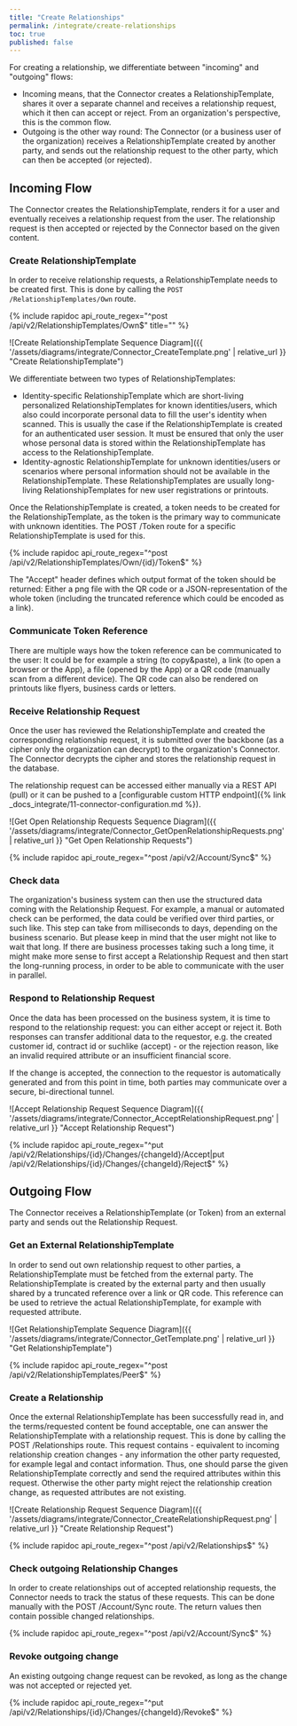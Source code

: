```yaml
---
title: "Create Relationships"
permalink: /integrate/create-relationships
toc: true
published: false
---
```


For creating a relationship, we differentiate between "incoming" and "outgoing" flows:

- Incoming means, that the Connector creates a RelationshipTemplate, shares it over a separate channel and receives a relationship request, which it then can accept or reject. From an organization's perspective, this is the common flow.
- Outgoing is the other way round: The Connector (or a business user of the organization) receives a RelationshipTemplate created by another party, and sends out the relationship request to the other party, which can then be accepted (or rejected).

## Incoming Flow

The Connector creates the RelationshipTemplate, renders it for a user and eventually receives a relationship request from the user. The relationship request is then accepted or rejected by the Connector based on the given content.

### Create RelationshipTemplate

In order to receive relationship requests, a RelationshipTemplate needs to be created first. This is done by calling the `POST /RelationshipTemplates/Own` route.

{% include rapidoc api_route_regex="^post /api/v2/RelationshipTemplates/Own$" title="" %}

![Create RelationshipTemplate Sequence Diagram]({{ '/assets/diagrams/integrate/Connector_CreateTemplate.png' | relative_url }} "Create RelationshipTemplate")

We differentiate between two types of RelationshipTemplates:

- Identity-specific RelationshipTemplate which are short-living personalized RelationshipTemplates for known identities/users, which also could incorporate personal data to fill the user's identity when scanned. This is usually the case if the RelationshipTemplate is created for an authenticated user session. It must be ensured that only the user whose personal data is stored within the RelationshipTemplate has access to the RelationshipTemplate.
- Identity-agnostic RelationshipTemplate for unknown identities/users or scenarios where personal information should not be available in the RelationshipTemplate. These RelationshipTemplates are usually long-living RelationshipTemplates for new user registrations or printouts.

Once the RelationshipTemplate is created, a token needs to be created for the RelationshipTemplate, as the token is the primary way to communicate with unknown identities. The POST /Token route for a specific RelationshipTemplate is used for this.

{% include rapidoc api_route_regex="^post /api/v2/RelationshipTemplates/Own/{id}/Token$" %}

The "Accept" header defines which output format of the token should be returned: Either a png file with the QR code or a JSON-representation of the whole token (including the truncated reference which could be encoded as a link).

### Communicate Token Reference

There are multiple ways how the token reference can be communicated to the user: It could be for example a string (to copy&paste), a link (to open a browser or the App), a file (opened by the App) or a QR code (manually scan from a different device). The QR code can also be rendered on printouts like flyers, business cards or letters.

### Receive Relationship Request

Once the user has reviewed the RelationshipTemplate and created the corresponding relationship request, it is submitted over the backbone (as a cipher only the organization can decrypt) to the organization's Connector. The Connector decrypts the cipher and stores the relationship request in the database.

The relationship request can be accessed either manually via a REST API (pull) or it can be pushed to a [configurable custom HTTP endpoint]({% link _docs_integrate/11-connector-configuration.md %}).

![Get Open Relationship Requests Sequence Diagram]({{ '/assets/diagrams/integrate/Connector_GetOpenRelationshipRequests.png' | relative_url }} "Get Open Relationship Requests")

{% include rapidoc api_route_regex="^post /api/v2/Account/Sync$" %}

### Check data

The organization's business system can then use the structured data coming with the Relationship Request. For example, a manual or automated check can be performed, the data could be verified over third parties, or such like. This step can take from milliseconds to days, depending on the business scenario.
But please keep in mind that the user might not like to wait that long. If there are business processes taking such a long time, it might make more sense to first accept a Relationship Request and then start the long-running process, in order to be able to communicate with the user in parallel.

### Respond to Relationship Request

Once the data has been processed on the business system, it is time to respond to the relationship request: you can either accept or reject it. Both responses can transfer additional data to the requestor, e.g. the created customer id, contract id or suchlike (accept) - or the rejection reason, like an invalid required attribute or an insufficient financial score.

If the change is accepted, the connection to the requestor is automatically generated and from this point in time, both parties may communicate over a secure, bi-directional tunnel.

![Accept Relationship Request Sequence Diagram]({{ '/assets/diagrams/integrate/Connector_AcceptRelationshipRequest.png' | relative_url }} "Accept Relationship Request")

{% include rapidoc api_route_regex="^put /api/v2/Relationships/{id}/Changes/{changeId}/Accept|put /api/v2/Relationships/{id}/Changes/{changeId}/Reject$" %}

## Outgoing Flow

The Connector receives a RelationshipTemplate (or Token) from an external party and sends out the Relationship Request.

### Get an External RelationshipTemplate

In order to send out own relationship request to other parties, a RelationshipTemplate must be fetched from the external party. The RelationshipTemplate is created by the external party and then usually shared by a truncated reference over a link or QR code. This reference can be used to retrieve the actual RelationshipTemplate, for example with requested attribute.

![Get RelationshipTemplate Sequence Diagram]({{ '/assets/diagrams/integrate/Connector_GetTemplate.png' | relative_url }} "Get RelationshipTemplate")

{% include rapidoc api_route_regex="^post /api/v2/RelationshipTemplates/Peer$" %}

### Create a Relationship

Once the external RelationshipTemplate has been successfully read in, and the terms/requested content be found acceptable, one can answer the RelationshipTemplate with a relationship request. This is done by calling the POST /Relationships route.
This request contains - equivalent to incoming relationship creation changes - any information the other party requested, for example legal and contact information. Thus, one should parse the given RelationshipTemplate correctly and send the required attributes within this request. Otherwise the other party might reject the relationship creation change, as requested attributes are not existing.

![Create Relationship Request Sequence Diagram]({{ '/assets/diagrams/integrate/Connector_CreateRelationshipRequest.png' | relative_url }} "Create Relationship Request")

{% include rapidoc api_route_regex="^post /api/v2/Relationships$" %}

### Check outgoing Relationship Changes

In order to create relationships out of accepted relationship requests, the Connector needs to track the status of these requests. This can be done manually with the POST /Account/Sync route. The return values then contain possible changed relationships.

{% include rapidoc api_route_regex="^post /api/v2/Account/Sync$" %}

### Revoke outgoing change

An existing outgoing change request can be revoked, as long as the change was not accepted or rejected yet.

{% include rapidoc api_route_regex="^put /api/v2/Relationships/{id}/Changes/{changeId}/Revoke$" %}
